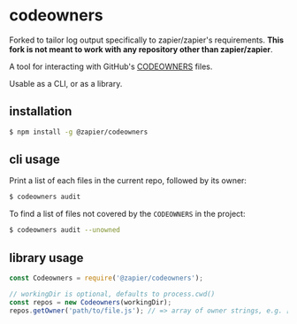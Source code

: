 # codeowners

Forked to tailor log output specifically to zapier/zapier's requirements. **This fork is not meant to work with any repository other than zapier/zapier**.

A tool for interacting with GitHub's
[CODEOWNERS](https://help.github.com/articles/about-codeowners/) files.

Usable as a CLI, or as a library.

## installation

```sh
$ npm install -g @zapier/codeowners
```

## cli usage

Print a list of each files in the current repo, followed by its owner:

```sh
$ codeowners audit
```

To find a list of files not covered by the `CODEOWNERS` in the project:

```sh
$ codeowners audit --unowned
```

## library usage

```js
const Codeowners = require('@zapier/codeowners');

// workingDir is optional, defaults to process.cwd()
const repos = new Codeowners(workingDir);
repos.getOwner('path/to/file.js'); // => array of owner strings, e.g. ['@noahm']
```
